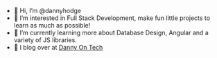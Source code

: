 - 👋 Hi, I’m @dannyhodge
- 👀 I’m interested in Full Stack Development, make fun little projects to learn as much as possible!
- 🌱 I’m currently learning more about Database Design, Angular and a variety of JS libraries.
- 📝 I blog over at [Danny On Tech](https://www.dannyontech.com)

<!---
dannyhodge/dannyhodge is a ✨ special ✨ repository because its `README.md` (this file) appears on your GitHub profile.
You can click the Preview link to take a look at your changes.
--->
